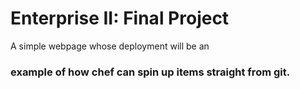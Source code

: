 # Enterprise II: Final Project

A simple webpage whose deployment will be an
### example of how chef can spin up items straight from git.
